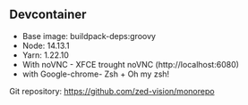## Devcontainer

- Base image: buildpack-deps:groovy
- Node: 14.13.1
- Yarn: 1.22.10
- With noVNC - XFCE trought noVNC (http://localhost:6080)
- with Google-chrome- Zsh + Oh my zsh!

Git repository: https://github.com/zed-vision/monorepo
